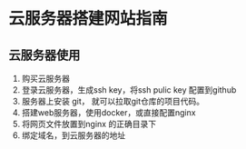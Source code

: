 # 云服务器搭建网站指南
## 云服务器使用
1. 购买云服务器
2. 登录云服务器，生成ssh key，将ssh pulic key 配置到github
3. 服务器上安装 git， 就可以拉取git仓库的项目代码。
3. 搭建web服务器，使用docker，或直接配置nginx
4. 将网页文件放置到nginx 的正确目录下
5. 绑定域名，到云服务器的地址